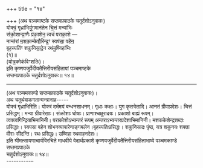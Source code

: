+++
title = "१४"

+++
(अथ पञ्चमाष्टके सप्तमप्रपाठके चतुर्दशोऽनुवाकः)  
योक्त्रं॒ गृध्रा॑भिर्यु॒गमान॑तेन चि॒त्तं मन्या॑भिः  
संक्रो॒शान्प्रा॒णैः प्र॑का॒शेन॒ त्वचं॑ पराका॒शे —  
नान्त॑रां म॒शका॒न्केशै॒रिन्द्र॒ꣳ स्वष॑सा॒ वहे॑न॒  
बृह॒स्पति॑ꣳ शकुनिसा॒दे॒न रथ॑मु॒ष्णिहा॑भिः  
(१)॥  
(योत्र॒क्मेक॑विꣳशतिः)।  
इति कृष्णयजुर्वेदीयतैत्तिरीयसंहितायां पञ्चमाष्टके  
सप्तमप्रपाठके चतुर्दशोऽनुवाकः॥ १४॥
___________
(अथ पञ्चमकाण्डे सप्तमप्रपाठके चतुर्दशोऽनुवाकः)।  
अथ चतुर्थवाकगतान्मन्त्रानाह-----  
योक्त्रं गृध्राभिरिति। योक्त्रं दर्भमयं बन्धनसाधनम्। गृध्राः कक्षाः। युग कृतत्रेतादि। आनतं ग्रीवाप्रदेशः। चित्तं प्रसिद्धम्। मन्या ग्रीवारेखाः। संक्रोशाः घोषाः। प्राणाश्चक्षुरादयः। प्रकाशो बाह्यं रूपम्। त्वक्त्वगिन्द्रियाभिमानिनी। पराकोशोऽभ्यन्तरं रूपम् अन्तराऽभ्यन्तरप्रदेशाभिमानिनी। मशककेशेन्द्रशब्दाः प्रसिद्धाः। स्वपसा वहेन शोभनव्यापारेणाङ्गबलेन।बृहस्पतिःप्रसिद्धः। शकुनिसादः पृंष्ठ, यत्र शकुनयः शक्ता वीराः सीदन्ति। रथः प्रसिद्धः। उष्णिहा रथवाहनदेशः।  
इति श्रीमत्सायणाचार्यविरचिते माधवीये वेदार्थप्रकाशे कृष्णयजुर्वेदीयतैत्तिरीयसंहिताभाष्ये पञ्चमकाण्डे सप्तमप्रपाठके  
चतुर्दशोऽनुवाकः॥ १४॥  
----------–  
